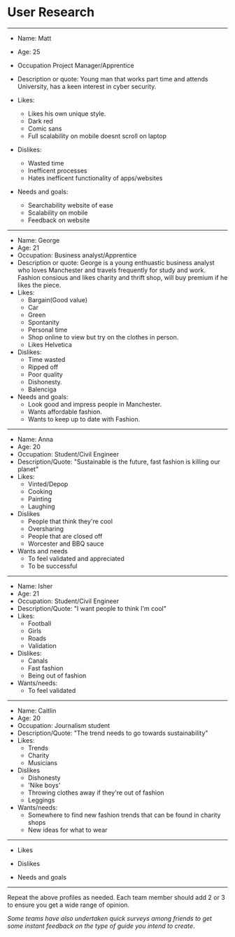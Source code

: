 # User Research
---
- Name: Matt
- Age: 25
- Occupation Project Manager/Apprentice
- Description or quote: Young man that works part time and attends University, has a keen interest in cyber security.
- Likes:
  - Likes his own unique style.
  - Dark red
  - Comic sans
  - Full scalability on mobile doesnt scroll on laptop

- Dislikes:
  - Wasted time
  - Inefficent processes
  - Hates inefficent functionality of apps/websites

- Needs and goals:
  - Searchability website of ease
  - Scalability on mobile
  - Feedback on website

- - -
- Name: George
- Age: 21
- Occupation: Business analyst/Apprentice
- Description or quote: George is a young enthuastic business analyst who loves Manchester and travels frequently for study and work. Fashion consious and likes charity and thrift shop, will buy premium if he likes the piece.
- Likes:
  - Bargain(Good value)
  - Car
  - Green 
  - Spontanity
  - Personal time
  - Shop online to view but try on the clothes in person.
  - Likes Helvetica
- Dislikes:
  - Time wasted
  - Ripped off
  - Poor quality
  - Dishonesty.
  - Balenciga
- Needs and goals:
  - Look good and impress people in Manchester.
  - Wants affordable fashion.
  - Wants to keep up to date with Fashion.
- - - 
- Name: Anna
- Age: 20
- Occupation: Student/Civil Engineer
- Description/Quote: "Sustainable is the future, fast fashion is killing our planet"
- Likes:
  -   Vinted/Depop
  -   Cooking
  -   Painting
  -   Laughing
- Dislikes
  -   People that think they're cool
  -   Oversharing
  -   People that are closed off
  -   Worcester and BBQ sauce
- Wants and needs
  -   To feel validated and appreciated
  -   To be successful
- - - 
- Name: Isher
- Age: 21
- Occupation: Student/Civil Engineer
- Description/Quote: "I want people to think I'm cool"
- Likes:
  -   Football
  -   Girls
  -   Roads
  -   Validation
- Dislikes:
  -   Canals
  -   Fast fashion
  -   Being out of fashion
- Wants/needs:
  - To feel validated
- - - 
- Name: Caitlin
- Age: 20
- Occupation: Journalism student
- Description/Quote: "The trend needs to go towards sustainability"
- Likes:
  -    Trends
  -    Charity
  -    Musicians
- Dislikes
  -    Dishonesty
  -    'Nike boys'
  -    Throwing clothes away if they're out of fashion
  -    Leggings
- Wants/needs:
  - Somewhere to find new fashion trends that can be found in charity shops
  - New ideas for what to wear
- - - 
- Likes

- Dislikes

- Needs and goals

---

<!--This can be deleted prior to submission -->

Repeat the above profiles as needed. Each team member should add 2 or 3 to ensure you get a wide range of opinion.

_Some teams have also undertaken quick surveys among friends to get some instant feedback on the type of guide you intend to create_.
